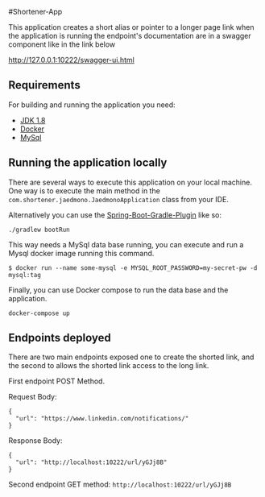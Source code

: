 #Shortener-App

This application creates a short alias or pointer to a longer page link when the application is running the endpoint's documentation
are in a swagger component like in the link below

http://127.0.0.1:10222/swagger-ui.html

## Requirements

For building and running the application you need:

- [JDK 1.8](http://www.oracle.com/technetwork/java/javase/downloads/jdk8-downloads-2133151.html)   
- [Docker](https://www.docker.com/)
- [MySql](https://hub.docker.com/_/mysql)

## Running the application locally

There are several ways to execute this application on your local machine.
One way is to execute the main method in the 
`com.shortener.jaedmono.JaedmonoApplication` class from your IDE. 

Alternatively you can use the [Spring-Boot-Gradle-Plugin](https://docs.spring.io/spring-boot/docs/current/reference/html/build-tool-plugins.html#build-tool-plugins-gradle-plugin) like so:

```shell
./gradlew bootRun
```

This way needs a MySql data base running, you can execute and run a Mysql docker image running this command.

```shell
$ docker run --name some-mysql -e MYSQL_ROOT_PASSWORD=my-secret-pw -d mysql:tag
```

Finally, you can use Docker compose to run the data base and the application.

```shell
docker-compose up
```

## Endpoints deployed

There are two main endpoints exposed one to create the shorted link,
and the second to allows the shorted link access to the long link.

First endpoint POST Method.

Request Body:
```shell
{
  "url": "https://www.linkedin.com/notifications/"
}
```


Response Body:
```shell
{
  "url": "http://localhost:10222/url/yGJj8B"
}
```

Second endpoint GET method: `http://localhost:10222/url/yGJj8B`

